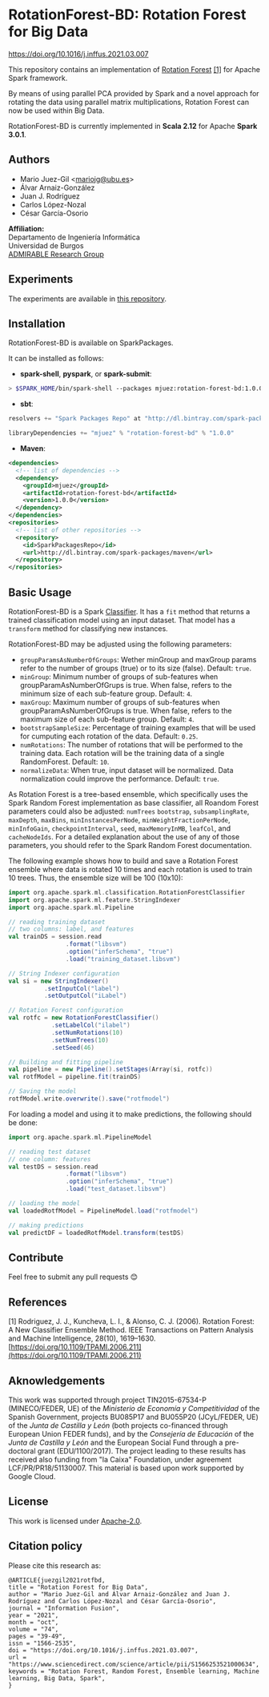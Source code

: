 # RotationForest-BD: Rotation Forest for Big Data

https://doi.org/10.1016/j.inffus.2021.03.007

This repository contains an implementation of [Rotation Forest](https://ieeexplore.ieee.org/document/1677518) [[1]](#ref_1) for Apache Spark framework.

By means of using parallel PCA provided by Spark and a novel approach for rotating the data using parallel matrix multiplications, Rotation Forest can now be used within Big Data.

RotationForest-BD is currently implemented in **Scala 2.12** for Apache **Spark 3.0.1**.

## Authors

- Mario Juez-Gil <<mariojg@ubu.es>>
- Álvar Arnaiz-González
- Juan J. Rodríguez
- Carlos López-Nozal
- César García-Osorio

**Affiliation:**\
Departamento de Ingeniería Informática\
Universidad de Burgos\
[ADMIRABLE Research Group](http://admirable-ubu.es/)

## Experiments

The experiments are available in [this repository](https://github.com/mjuez/rotation-forest-spark).

## Installation

RotationForest-BD is available on SparkPackages.

It can be installed as follows:

- **spark-shell**, **pyspark**, or **spark-submit**:
```bash
> $SPARK_HOME/bin/spark-shell --packages mjuez:rotation-forest-bd:1.0.0
```
- **sbt**:
```scala
resolvers += "Spark Packages Repo" at "http://dl.bintray.com/spark-packages/maven"

libraryDependencies += "mjuez" % "rotation-forest-bd" % "1.0.0"
```
- **Maven**:
```xml
<dependencies>
  <!-- list of dependencies -->
  <dependency>
    <groupId>mjuez</groupId>
    <artifactId>rotation-forest-bd</artifactId>
    <version>1.0.0</version>
  </dependency>
</dependencies>
<repositories>
  <!-- list of other repositories -->
  <repository>
    <id>SparkPackagesRepo</id>
    <url>http://dl.bintray.com/spark-packages/maven</url>
  </repository>
</repositories>
```

## Basic Usage

RotationForest-BD is a Spark [Classifier](https://spark.apache.org/docs/latest/ml-classification-regression.html). It has a `fit` method that returns a trained classification model using an input dataset. That model has a `transform` method for classifying new instances.

RotationForest-BD may be adjusted using the following parameters:

- `groupParamsAsNumberOfGroups`: Wether minGroup and maxGroup params refer to the number of groups (true) or to its size (false). Default: `true`.
- `minGroup`: Minimum number of groups of sub-features when groupParamAsNumberOfGrups is true. When false, refers to the minimum size of each sub-feature group. Default: `4`.
- `maxGroup`: Maximum number of groups of sub-features when groupParamAsNumberOfGrups is true. When false, refers to the maximum size of each sub-feature group. Default: `4`.
- `bootstrapSampleSize`: Percentage of training examples that will be used for cumputing each rotation of the data. Default: `0.25`.
- `numRotations`: The number of rotations that will be performed to the training data. Each rotation will be the training data of a single RandomForest. Default: `10`.
- `normalizeData`: When true, input dataset will be normalized. Data normalization could improve the performance. Default: `true`.

As Rotation Forest is a tree-based ensemble, which specifically uses the Spark Random Forest implementation as base classifier, all Roandom Forest parameters could also be adjusted: `numTrees` `bootstrap`, `subsamplingRate`, `maxDepth`, `maxBins`, `minInstancesPerNode`, `minWeightFractionPerNode`, `minInfoGain`, `checkpointInterval`, `seed`, `maxMemoryInMB`, `leafCol`, and `cacheNodeIds`. For a detailed explanation about the use of any of those parameters, you should refer to the Spark Random Forest documentation.

The following example shows how to build and save a Rotation Forest ensemble where data is rotated 10 times and each rotation is used to train 10 trees. Thus, the ensemble size will be 100 (10x10):

```scala
import org.apache.spark.ml.classification.RotationForestClassifier
import org.apache.spark.ml.feature.StringIndexer
import org.apache.spark.ml.Pipeline

// reading training dataset
// two columns: label, and features
val trainDS = session.read
                .format("libsvm")
                .option("inferSchema", "true")
                .load("training_dataset.libsvm")

// String Indexer configuration
val si = new StringIndexer()
          .setInputCol("label")
          .setOutputCol("iLabel")

// Rotation Forest configuration
val rotfc = new RotationForestClassifier()
            .setLabelCol("ilabel")
            .setNumRotations(10)
            .setNumTrees(10)
            .setSeed(46)

// Building and fitting pipeline
val pipeline = new Pipeline().setStages(Array(si, rotfc))
val rotfModel = pipeline.fit(trainDS)

// Saving the model
rotfModel.write.overwrite().save("rotfmodel")
```

For loading a model and using it to make predictions, the following should be done:

```scala
import org.apache.spark.ml.PipelineModel

// reading test dataset
// one column: features
val testDS = session.read
                .format("libsvm")
                .option("inferSchema", "true")
                .load("test_dataset.libsvm")

// loading the model
val loadedRotfModel = PipelineModel.load("rotfmodel")

// making predictions
val predictDF = loadedRotfModel.transform(testDS)
```

## Contribute

Feel free to submit any pull requests 😊

## References

<a name="ref_1"></a>[1] Rodriguez, J. J., Kuncheva, L. I., & Alonso, C. J. (2006). Rotation Forest: A New Classifier Ensemble Method. IEEE Transactions on Pattern Analysis and Machine Intelligence, 28(10), 1619–1630. [https://doi.org/10.1109/TPAMI.2006.211](https://doi.org/10.1109/TPAMI.2006.211)

## Aknowledgements

This work was supported through project TIN2015-67534-P (MINECO/FEDER, UE) of the *Ministerio de Economía y Competitividad* of the Spanish Government, projects BU085P17 and BU055P20 (JCyL/FEDER, UE) of the *Junta de Castilla y León* (both projects co-financed through European Union FEDER funds), and by the *Consejería de Educación* of the *Junta de Castilla y León* and the European Social Fund through a pre-doctoral grant (EDU/1100/2017). The project leading to these results has received also funding from "la Caixa" Foundation, under agreement LCF/PR/PR18/51130007. This material is based upon work supported by Google Cloud.

## License

This work is licensed under [Apache-2.0](LICENSE).

## Citation policy

Please cite this research as:

```
@ARTICLE{juezgil2021rotfbd,
title = "Rotation Forest for Big Data",
author = "Mario Juez-Gil and Álvar Arnaiz-González and Juan J. Rodríguez and Carlos López-Nozal and César García-Osorio",
journal = "Information Fusion",
year = "2021",
month = "oct",
volume = "74",
pages = "39-49",
issn = "1566-2535",
doi = "https://doi.org/10.1016/j.inffus.2021.03.007",
url = "https://www.sciencedirect.com/science/article/pii/S1566253521000634",
keywords = "Rotation Forest, Random Forest, Ensemble learning, Machine learning, Big Data, Spark",
}
```
